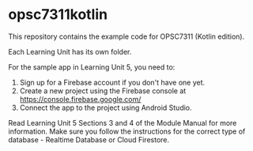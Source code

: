 # opsc7311kotlin
This repository contains the example code for OPSC7311 (Kotlin edition).

Each Learning Unit has its own folder.

For the sample app in Learning Unit 5, you need to:

1. Sign up for a Firebase account if you don't have one yet.
2. Create a new project using the Firebase console at https://console.firebase.google.com/
3. Connect the app to the project using Android Studio.

Read Learning Unit 5 Sections 3 and 4 of the Module Manual for more information. Make sure you follow the instructions for the correct type of database - Realtime Database or Cloud Firestore.
